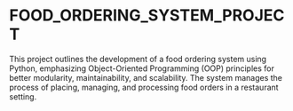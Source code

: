 # FOOD_ORDERING_SYSTEM_PROJECT
This project outlines the development of a food ordering system using Python, emphasizing  Object-Oriented Programming (OOP) principles for better modularity, maintainability, and  scalability. The system manages the process of placing, managing, and processing food  orders in a restaurant setting.
